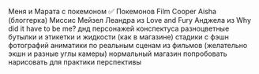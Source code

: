 Меня и Марата с покемоном ✅
Покемонов
Film Cooper
Aisha (блоггерка)
Миссис Мейзел
Леандра из Love and Fury
Анджела из Why did it have to be me?
днд персонажей конспектуса
разноцветные бутылки и этикетки и жидкости (как в магазине)
стадики с фэшн фотографий
аниматики по реальным сценам из фильмов (желательно экшн и разные углы камеры)
нормальный магазин попробовать нарисовать для практики перспективы